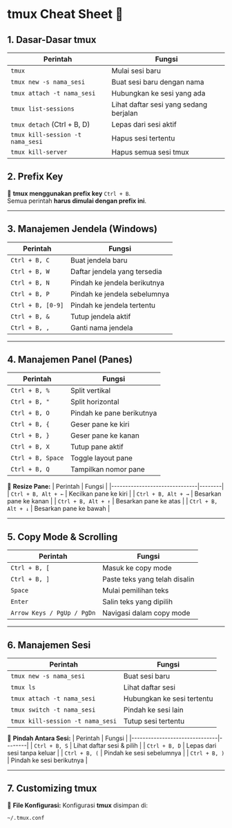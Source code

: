 # tmux Cheat Sheet 📌

## 1. **Dasar-Dasar tmux**
| Perintah                     | Fungsi |
|------------------------------|--------|
| `tmux`                       | Mulai sesi baru |
| `tmux new -s nama_sesi`      | Buat sesi baru dengan nama |
| `tmux attach -t nama_sesi`   | Hubungkan ke sesi yang ada |
| `tmux list-sessions`         | Lihat daftar sesi yang sedang berjalan |
| `tmux detach` (Ctrl + B, D)  | Lepas dari sesi aktif |
| `tmux kill-session -t nama_sesi` | Hapus sesi tertentu |
| `tmux kill-server`           | Hapus semua sesi tmux |

## 2. **Prefix Key**
📌 **tmux menggunakan prefix key** `Ctrl + B`.  
Semua perintah **harus dimulai dengan prefix ini**.

---

## 3. **Manajemen Jendela (Windows)**
| Perintah                      | Fungsi |
|-------------------------------|--------|
| `Ctrl + B, C`                 | Buat jendela baru |
| `Ctrl + B, W`                 | Daftar jendela yang tersedia |
| `Ctrl + B, N`                 | Pindah ke jendela berikutnya |
| `Ctrl + B, P`                 | Pindah ke jendela sebelumnya |
| `Ctrl + B, [0-9]`             | Pindah ke jendela tertentu |
| `Ctrl + B, &`                 | Tutup jendela aktif |
| `Ctrl + B, ,`                 | Ganti nama jendela |

---

## 4. **Manajemen Panel (Panes)**
| Perintah                      | Fungsi |
|-------------------------------|--------|
| `Ctrl + B, %`                 | Split vertikal |
| `Ctrl + B, "`                 | Split horizontal |
| `Ctrl + B, O`                 | Pindah ke pane berikutnya |
| `Ctrl + B, {`                 | Geser pane ke kiri |
| `Ctrl + B, }`                 | Geser pane ke kanan |
| `Ctrl + B, X`                 | Tutup pane aktif |
| `Ctrl + B, Space`             | Toggle layout pane |
| `Ctrl + B, Q`                 | Tampilkan nomor pane |

🔹 **Resize Pane:**
| Perintah                      | Fungsi |
|-------------------------------|--------|
| `Ctrl + B, Alt + ←`           | Kecilkan pane ke kiri |
| `Ctrl + B, Alt + →`           | Besarkan pane ke kanan |
| `Ctrl + B, Alt + ↑`           | Besarkan pane ke atas |
| `Ctrl + B, Alt + ↓`           | Besarkan pane ke bawah |

---

## 5. **Copy Mode & Scrolling**
| Perintah                      | Fungsi |
|-------------------------------|--------|
| `Ctrl + B, [`                 | Masuk ke copy mode |
| `Ctrl + B, ]`                 | Paste teks yang telah disalin |
| `Space`                       | Mulai pemilihan teks |
| `Enter`                       | Salin teks yang dipilih |
| `Arrow Keys / PgUp / PgDn`    | Navigasi dalam copy mode |

---

## 6. **Manajemen Sesi**
| Perintah                      | Fungsi |
|-------------------------------|--------|
| `tmux new -s nama_sesi`       | Buat sesi baru |
| `tmux ls`                     | Lihat daftar sesi |
| `tmux attach -t nama_sesi`    | Hubungkan ke sesi tertentu |
| `tmux switch -t nama_sesi`    | Pindah ke sesi lain |
| `tmux kill-session -t nama_sesi` | Tutup sesi tertentu |

🔹 **Pindah Antara Sesi:**
| Perintah                      | Fungsi |
|-------------------------------|--------|
| `Ctrl + B, S`                 | Lihat daftar sesi & pilih |
| `Ctrl + B, D`                 | Lepas dari sesi tanpa keluar |
| `Ctrl + B, (`                 | Pindah ke sesi sebelumnya |
| `Ctrl + B, )`                 | Pindah ke sesi berikutnya |

---

## 7. **Customizing tmux**
📌 **File Konfigurasi:**
Konfigurasi **tmux** disimpan di:
```bash
~/.tmux.conf
```
